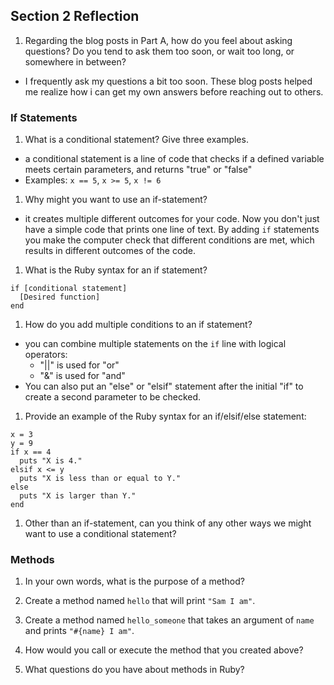 ## Section 2 Reflection

1. Regarding the blog posts in Part A, how do you feel about asking questions? Do you tend to ask them too soon, or wait too long, or somewhere in between?
- I frequently ask my questions a bit too soon. These blog posts helped me realize how i can get my own answers before reaching out to others.
### If Statements

1. What is a conditional statement? Give three examples.
- a conditional statement is a line of code that checks if a defined variable meets certain parameters, and returns "true" or "false"
- Examples: `x == 5`, `x >= 5`, `x != 6`
1. Why might you want to use an if-statement?
- it creates multiple different outcomes for your code. Now you don't just have a simple code that prints one line of text. By adding `if` statements you make the computer check that different conditions are met, which results in different outcomes of the code.
1. What is the Ruby syntax for an if statement?
```
if [conditional statement]
  [Desired function]
end
```

1. How do you add multiple conditions to an if statement?
- you can combine multiple statements on the `if` line with logical operators:
  - "||" is used for "or"
  - "&" is used for "and"
- You can also put an "else" or "elsif" statement after the initial "if" to create a second parameter to be checked.

1. Provide an example of the Ruby syntax for an if/elsif/else statement:
```
x = 3
y = 9
if x == 4
  puts "X is 4."
elsif x <= y
  puts "X is less than or equal to Y."
else
  puts "X is larger than Y."
end
```
1. Other than an if-statement, can you think of any other ways we might want to use a conditional statement?

### Methods

1. In your own words, what is the purpose of a method?

1. Create a method named `hello` that will print `"Sam I am"`.

1. Create a method named `hello_someone` that takes an argument of `name` and prints `"#{name} I am"`.

1. How would you call or execute the method that you created above?

1. What questions do you have about methods in Ruby?
